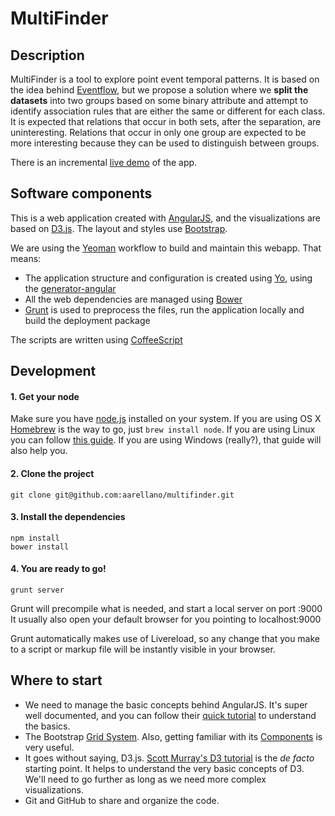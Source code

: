 MultiFinder
====

## Description

MultiFinder is a tool to explore point event temporal patterns. It is based on the idea behind [Eventflow][1], but we propose a solution where we **split the datasets** into two groups based on some binary attribute and attempt to identify association rules that are either the same or different for each class. It is expected that relations that occur in both sets, after the separation, are uninteresting. Relations that occur in only one group are expected to be more interesting because they can be used to distinguish between groups.

There is an incremental [live demo][18] of the app.

## Software components

This is a web application created with [AngularJS][2], and the visualizations are based on [D3.js][3]. The layout and styles use [Bootstrap][14].

We are using the [Yeoman][5] workflow to build and maintain this webapp. That means: 

* The application structure and configuration is created using [Yo][6], using the [generator-angular][7]
* All the web dependencies are managed using [Bower][4]
* [Grunt][8] is used to preprocess the files, run the application locally and build the deployment package

The scripts are written using [CoffeeScript][9]

## Development

#### 1. Get your node

Make sure you have [node.js][10] installed on your system. If you are using OS X [Homebrew][11] is the way to go, just `brew install node`. If you are using Linux you can follow [this guide][12]. If you are using Windows (really?), that guide will also help you.

#### 2. Clone the project

```
git clone git@github.com:aarellano/multifinder.git
```

#### 3. Install the dependencies

```
npm install
bower install
```

#### 4. You are ready to go!

```
grunt server
```

Grunt will precompile what is needed, and start a local server on port :9000 It usually also open your default browser for you pointing to localhost:9000

Grunt automatically makes use of Livereload, so any change that you make to a script or markup file will be instantly visible in your browser.

## Where to start

* We need to manage the basic concepts behind AngularJS. It's super well documented, and you can follow their [quick tutorial][13] to understand the basics.
* The Bootstrap [Grid System][15]. Also, getting familiar with its [Components][16] is very useful.
* It goes without saying, D3.js. [Scott Murray's D3 tutorial][17] is the _de facto_ starting point. It helps to understand the very basic concepts of D3. We'll need to go further as long as we need more complex visualizations.
* Git and GitHub to share and organize the code.



[1]: http://www.cs.umd.edu/hcil/eventflow/
[2]: http://angularjs.org/
[3]: http://d3js.org/
[4]: http://bower.io/
[5]: http://yeoman.io/
[6]: https://github.com/yeoman/yo
[7]: https://github.com/yeoman/generator-angular
[8]: http://gruntjs.com/
[9]: http://coffeescript.org/
[10]: http://nodejs.org/
[11]: http://brew.sh/
[12]: https://github.com/joyent/node/wiki/Installing-Node.js-via-package-manager
[13]: http://docs.angularjs.org/tutorial
[14]: http://getbootstrap.com/
[15]: http://getbootstrap.com/css/#grid
[16]: http://getbootstrap.com/components/
[17]: http://alignedleft.com/tutorials/d3/
[18]: http://multifinder.herokuapp.com
